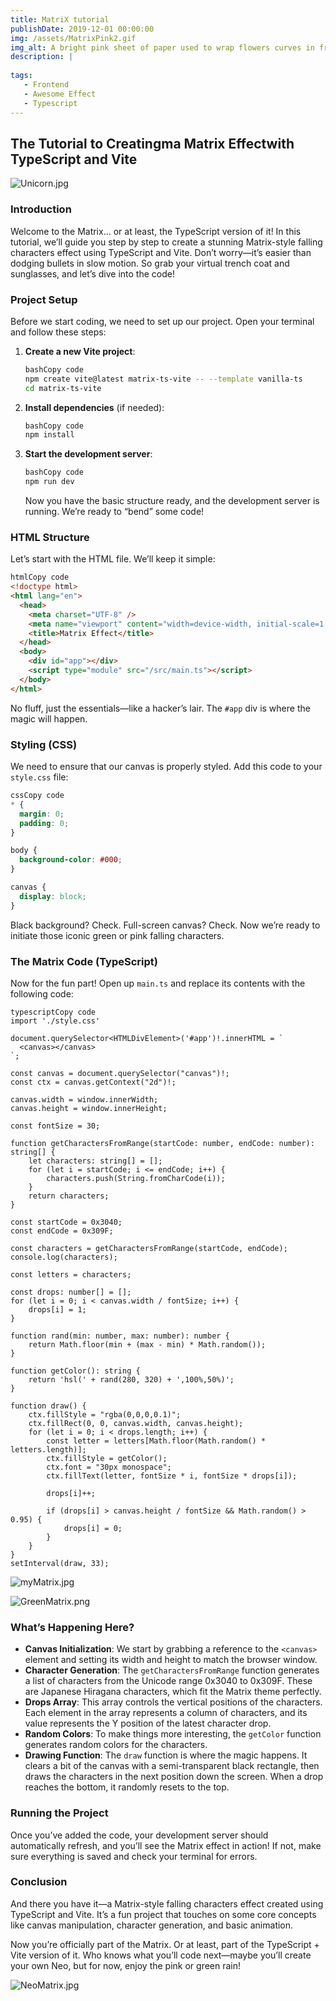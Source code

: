 ```yaml
---
title: MatriX tutorial
publishDate: 2019-12-01 00:00:00
img: /assets/MatrixPink2.gif
img_alt: A bright pink sheet of paper used to wrap flowers curves in front of rich blue background
description: | 
  
tags:
   - Frontend
   - Awesome Effect
   - Typescript
---
```




## The Tutorial to Creatingma Matrix Effectwith TypeScript and Vite

![Unicorn.jpg](../../assets/Unicorn.jpg)

### Introduction


Welcome to the Matrix... or at least, the TypeScript version of it! In this tutorial, we’ll guide you step by step to create a stunning Matrix-style falling characters effect using TypeScript and Vite. Don’t worry—it’s easier than dodging bullets in slow motion. So grab your virtual trench coat and sunglasses, and let’s dive into the code!

### Project Setup

Before we start coding, we need to set up our project. Open your terminal and follow these steps:

1. **Create a new Vite project**:

    ```bash
    bashCopy code
    npm create vite@latest matrix-ts-vite -- --template vanilla-ts
    cd matrix-ts-vite
    
    ```

2. **Install dependencies** (if needed):

    ```bash
    bashCopy code
    npm install
    
    ```

3. **Start the development server**:

    ```bash
    bashCopy code
    npm run dev
    
    ```

   Now you have the basic structure ready, and the development server is running. We’re ready to “bend” some code!


### HTML Structure

Let’s start with the HTML file. We’ll keep it simple:

```html
htmlCopy code
<!doctype html>
<html lang="en">
  <head>
    <meta charset="UTF-8" />
    <meta name="viewport" content="width=device-width, initial-scale=1.0" />
    <title>Matrix Effect</title>
  </head>
  <body>
    <div id="app"></div>
    <script type="module" src="/src/main.ts"></script>
  </body>
</html>

```

No fluff, just the essentials—like a hacker’s lair. The `#app` div is where the magic will happen.

### Styling (CSS)

We need to ensure that our canvas is properly styled. Add this code to your `style.css` file:

```css
cssCopy code
* {
  margin: 0;
  padding: 0;
}

body {
  background-color: #000;
}

canvas {
  display: block;
}

```

Black background? Check. Full-screen canvas? Check. Now we’re ready to initiate those iconic green or pink falling characters.

### The Matrix Code (TypeScript)

Now for the fun part! Open up `main.ts` and replace its contents with the following code:

```tsx
typescriptCopy code
import './style.css'

document.querySelector<HTMLDivElement>('#app')!.innerHTML = `
  <canvas></canvas>
`;

const canvas = document.querySelector("canvas")!;
const ctx = canvas.getContext("2d")!;

canvas.width = window.innerWidth;
canvas.height = window.innerHeight;

const fontSize = 30;

function getCharactersFromRange(startCode: number, endCode: number): string[] {
    let characters: string[] = [];
    for (let i = startCode; i <= endCode; i++) {
        characters.push(String.fromCharCode(i));
    }
    return characters;
}

const startCode = 0x3040;
const endCode = 0x309F;

const characters = getCharactersFromRange(startCode, endCode);
console.log(characters);

const letters = characters;

const drops: number[] = [];
for (let i = 0; i < canvas.width / fontSize; i++) {
    drops[i] = 1;
}

function rand(min: number, max: number): number {
    return Math.floor(min + (max - min) * Math.random());
}

function getColor(): string {
    return 'hsl(' + rand(280, 320) + ',100%,50%)';
}

function draw() {
    ctx.fillStyle = "rgba(0,0,0,0.1)";
    ctx.fillRect(0, 0, canvas.width, canvas.height);
    for (let i = 0; i < drops.length; i++) {
        const letter = letters[Math.floor(Math.random() * letters.length)];
        ctx.fillStyle = getColor();
        ctx.font = "30px monospace";
        ctx.fillText(letter, fontSize * i, fontSize * drops[i]);

        drops[i]++;

        if (drops[i] > canvas.height / fontSize && Math.random() > 0.95) {
            drops[i] = 0;
        }
    }
}
setInterval(draw, 33);

```
![myMatrix.jpg](../../assets/myMatrix.jpg)

![GreenMatrix.png](../../assets/GreenMatrix.png)


### What’s Happening Here?

- **Canvas Initialization**: We start by grabbing a reference to the `<canvas>` element and setting its width and height to match the browser window.
- **Character Generation**: The `getCharactersFromRange` function generates a list of characters from the Unicode range 0x3040 to 0x309F. These are Japanese Hiragana characters, which fit the Matrix theme perfectly.
- **Drops Array**: This array controls the vertical positions of the characters. Each element in the array represents a column of characters, and its value represents the Y position of the latest character drop.
- **Random Colors**: To make things more interesting, the `getColor` function generates random colors for the characters.
- **Drawing Function**: The `draw` function is where the magic happens. It clears a bit of the canvas with a semi-transparent black rectangle, then draws the characters in the next position down the screen. When a drop reaches the bottom, it randomly resets to the top.

### Running the Project

Once you’ve added the code, your development server should automatically refresh, and you’ll see the Matrix effect in action! If not, make sure everything is saved and check your terminal for errors.

### Conclusion

And there you have it—a Matrix-style falling characters effect created using TypeScript and Vite. It’s a fun project that touches on some core concepts like canvas manipulation, character generation, and basic animation.

Now you’re officially part of the Matrix. Or at least, part of the TypeScript + Vite version of it. Who knows what you’ll code next—maybe you’ll create your own Neo, but for now, enjoy the pink or green rain!



![NeoMatrix.jpg](../../assets/NeoMatrix.jpg)